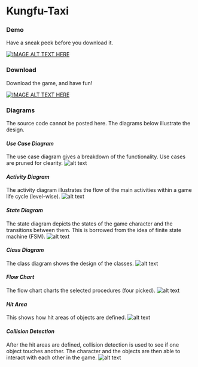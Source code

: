 # Kungfu-Taxi
### Demo
Have a sneak peek before you download it.

[![IMAGE ALT TEXT HERE](../master/docs/youtube.png)](https://www.youtube.com/watch?v=leAqjmC4-qs)
### Download
Download the game, and have fun!

[![IMAGE ALT TEXT HERE](../master/docs/kungfu.png)](https://itunes.apple.com/us/app/kungfutaxi-endless/id597338050?mt=8)
### Diagrams
The source code cannot be posted here. The diagrams below illustrate the design.

#### _Use Case Diagram_
The use case diagram gives a breakdown of the functionality. Use cases are pruned for clearity.
![alt text](../master/docs/Use%20Case%20Diagram.png)
#### _Activity Diagram_
The activity diagram illustrates the flow of the main activities within a game life cycle (level-wise).
![alt text](../master/docs/Activity%20Diagram.png)
#### _State Diagram_
The state diagram depicts the states of the game character and the transitions between them. This is borrowed from the idea of finite state machine (FSM).
![alt text](../master/docs/State%20Diagram.png)
#### _Class Diagram_
The class diagram shows the design of the classes.
![alt text](../master/docs/Class%20Diagram.png)
#### _Flow Chart_
The flow chart charts the selected procedures (four picked).
![alt text](../master/docs/Flow%20Chart.png)
#### _Hit Area_
This shows how hit areas of objects are defined.
![alt text](../master/docs/Hit%20Area%20Schematic%20Diagram.png)
#### _Collision Detection_
After the hit areas are defined, collision detection is used to see if one object touches another. The character and the objects are then able to interact with each other in the game.
![alt text](../master/docs/Hit%20Areas%20of%20the%20objects.png)
